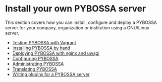 Install your own PYBOSSA server
===============================

This section covers how you can install, configure and deploy a PYBOSSA
server for your company, organization or institution using a GNU/Linux
server.

- [Testing PYBOSSA with Vagrant](vagrant_pybossa.md)
- [Installing PYBOSSA by hand](install.md)
- [Deploying PYBOSSA with nginx and uwsgi](nginx.md)
- [Configuring PYBOSSA](customizing.md)
- [Administrating PYBOSSA](admin.md)
- [Translating PYBOSSA](translating.md)
- [Writing plugins for a PYBOSSA server](plugins.md)
